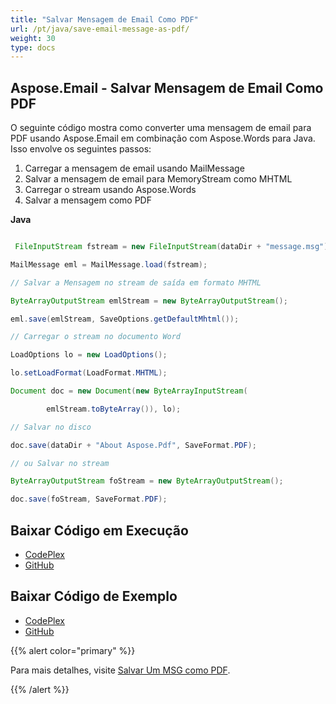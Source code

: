 ```yaml
---
title: "Salvar Mensagem de Email Como PDF"
url: /pt/java/save-email-message-as-pdf/
weight: 30
type: docs
---
```


## **Aspose.Email - Salvar Mensagem de Email Como PDF**
O seguinte código mostra como converter uma mensagem de email para PDF usando Aspose.Email em combinação com Aspose.Words para Java. Isso envolve os seguintes passos:

1. Carregar a mensagem de email usando MailMessage
1. Salvar a mensagem de email para MemoryStream como MHTML
1. Carregar o stream usando Aspose.Words
1. Salvar a mensagem como PDF

**Java**

``` java

 FileInputStream fstream = new FileInputStream(dataDir + "message.msg");

MailMessage eml = MailMessage.load(fstream);

// Salvar a Mensagem no stream de saída em formato MHTML

ByteArrayOutputStream emlStream = new ByteArrayOutputStream();

eml.save(emlStream, SaveOptions.getDefaultMhtml());

// Carregar o stream no documento Word

LoadOptions lo = new LoadOptions();

lo.setLoadFormat(LoadFormat.MHTML);

Document doc = new Document(new ByteArrayInputStream(

		emlStream.toByteArray()), lo);

// Salvar no disco

doc.save(dataDir + "About Aspose.Pdf", SaveFormat.PDF);

// ou Salvar no stream

ByteArrayOutputStream foStream = new ByteArrayOutputStream();

doc.save(foStream, SaveFormat.PDF);


```
## **Baixar Código em Execução**
- [CodePlex](https://archive.codeplex.com/?p=asposeemailjavaapachepoi)
- [GitHub](https://github.com/aspose-email/Aspose.Email-for-Java/releases/tag/Aspose.Email_Java_for_Apache_POI-v1.0.0)
## **Baixar Código de Exemplo**
- [CodePlex](https://archive.codeplex.com/?p=asposeemailjavaapachepoi#src/main/java/com/aspose/email/examples/asposefeatures/conversion/savemessageaspdf/AsposeSaveMessageAsPDF.java)
- [GitHub](https://github.com/aspose-email/Aspose.Email-for-Java/blob/master/Plugins/Aspose_Email_for_Apache_POI/src/main/java/com/aspose/email/examples/asposefeatures/conversion/savemessageaspdf/AsposeSaveMessageAsPDF.java)

{{% alert color="primary" %}} 

Para mais detalhes, visite [Salvar Um MSG como PDF](/email/java/creating-and-saving-msg-files/).

{{% /alert %}}